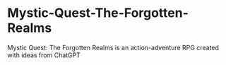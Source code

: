 # Mystic-Quest-The-Forgotten-Realms
Mystic Quest: The Forgotten Realms is an action-adventure RPG created with ideas from ChatGPT
